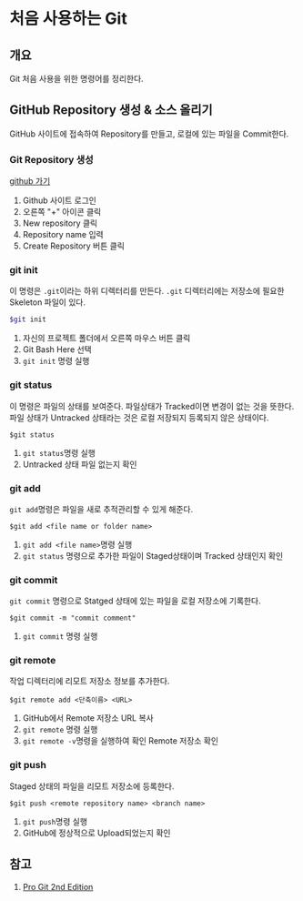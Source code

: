 # 처음 사용하는 Git

## 개요

Git 처음 사용을 위한 명령어를 정리한다.

## GitHub Repository 생성 & 소스 올리기

GitHub 사이트에 접속하여 Repository를 만들고, 로컬에 있는 파일을 Commit한다.

### Git Repository 생성

[github 가기](https://github.com/)

1. Github 사이트 로그인
2. 오른쪽 "+" 아이콘 클릭
3. New repository 클릭
4. Repository name 입력
5. Create Repository 버튼 클릭

### git init

이 명령은 `.git`이라는 하위 디렉터리를 만든다. `.git` 디렉터리에는 저장소에 필요한 Skeleton 파일이 있다.

```bash
$git init
```

1. 자신의 프로젝트 폴더에서 오른쪽 마우스 버튼 클릭
2. Git Bash Here 선택
3. `git init` 명령 실행

### git status

이 명령은 파일의 상태를 보여준다. 파일상태가 Tracked이면 변경이 없는 것을 뜻한다. 파일 상태가 Untracked 상태라는 것은 로컬 저장되지 등록되지 않은 상태이다.

```shell
$git status
```

1. `git status`명령 실행
2. Untracked 상태 파일  없는지 확인

### git add

`git add`명령은 파일을 새로 추적관리할 수 있게 해준다.  

```shell
$git add <file name or folder name>
```

1. `git add <file name>`명령 실행
2. `git status` 명령으로 추가한 파일이 Staged상태이며 Tracked 상태인지 확인

### git commit

`git commit` 명령으로 Statged 상태에 있는 파일을 로컬 저장소에 기록한다.

```shell
$git commit -m "commit comment"
```

1. `git commit` 명령 실행

### git remote

작업 디렉터리에 리모트 저장소 정보를 추가한다.

```shell
$git remote add <단축이름> <URL>
```

1. GitHub에서 Remote 저장소 URL 복사
2. `git remote` 명령 실행
3. `git remote -v`명령을 실행하여 확인 Remote 저장소 확인

### git push

Staged 상태의 파일을 리모트 저장소에 등록한다.

```shell
$git push <remote repository name> <branch name>
```

1. `git push`명령 실행
2. GitHub에 정상적으로 Upload되었는지 확인

## 참고

1. [Pro Git 2nd Edition](https://git-scm.com/book/ko/v2)